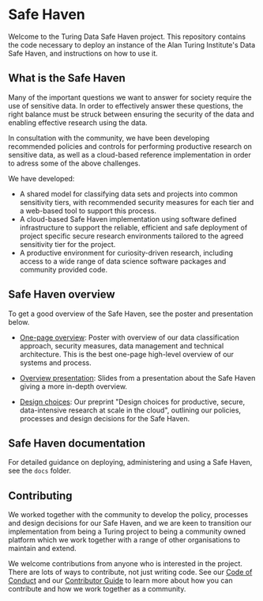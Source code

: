 # Safe Haven

Welcome to the Turing Data Safe Haven project. This repository contains the code necessary to deploy an instance of the Alan Turing Institute's Data Safe Haven, and instructions on how to use it.

## What is the Safe Haven

Many of the important questions we want to answer for society require the use of sensitive data. In order to effectively answer these questions, the right balance must be struck between ensuring the security of the data and enabling effective research using the data.

In consultation with the community, we have been developing recommended policies and controls for performing productive research on sensitive data, as well as a cloud-based reference implementation in order to adress some of the above challenges. 

We have developed:

- A shared model for classifying data sets and projects into common sensitivity tiers, with recommended security measures for each tier and a web-based tool to support this process.
- A cloud-based Safe Haven implementation using software defined infrastructure to support the reliable, efficient and safe deployment of project specific secure research environments tailored to the agreed sensitivity tier for the project.
- A productive environment for curiosity-driven research, including access to a wide range of data science software packages and community provided code.


## Safe Haven overview

To get a good overview of the Safe Haven, see the poster and presentation below.

  - [One-page overview](https://doi.org/10.6084/m9.figshare.11815224): Poster with overview of our data classification approach, security measures, data management and technical architecture. This is the best one-page high-level overview of our systems and process.

  - [Overview presentation](https://doi.org/10.6084/m9.figshare.11923644): Slides from a presentation about the Safe Haven giving a more in-depth overview.

  - [Design choices](https://arxiv.org/abs/1908.08737): Our preprint "Design choices for productive, secure, data-intensive research at scale in the cloud", outlining our policies, processes and design decisions for the Safe Haven.


## Safe Haven documentation

For detailed guidance on deploying, administering and using a Safe Haven, see the `docs` folder.


## Contributing

We worked together with the community to develop the policy, processes and design decisions for our Safe Haven, and we are keen to transition our implementation from being a Turing project to being a community owned platform which we work together with a range of other organisations to maintain and extend.

We welcome contributions from anyone who is interested in the project. There are lots of ways to contribute, not just writing code. See our [Code of Conduct](CODE_OF_CONDUCT.md) and our [Contributor Guide](CONTRIBUTING.md) to learn more about how you can contribute and how we work together as a community.

